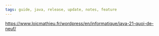 ```yaml
---
tags: guide, java, release, update, notes, feature
---
```

https://www.loicmathieu.fr/wordpress/en/informatique/java-21-quoi-de-neuf/